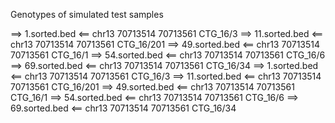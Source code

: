 Genotypes of simulated test samples

==> 1.sorted.bed <==
chr13 70713514 70713561 CTG_16/3
==> 11.sorted.bed <==
chr13 70713514 70713561 CTG_16/201
==> 49.sorted.bed <==
chr13 70713514 70713561 CTG_16/1
==> 54.sorted.bed <==
chr13 70713514 70713561 CTG_16/6
==> 69.sorted.bed <==
chr13 70713514 70713561 CTG_16/34
==> 1.sorted.bed <==
chr13 70713514 70713561 CTG_16/3
==> 11.sorted.bed <==
chr13 70713514 70713561 CTG_16/201
==> 49.sorted.bed <==
chr13 70713514 70713561 CTG_16/1
==> 54.sorted.bed <==
chr13 70713514 70713561 CTG_16/6
==> 69.sorted.bed <==
chr13 70713514 70713561 CTG_16/34


